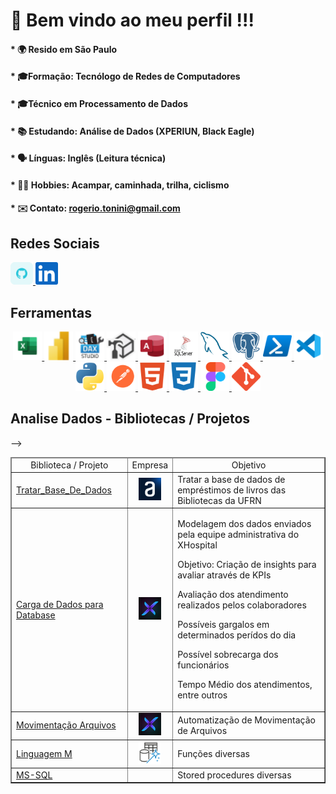 <!DOCTYPE html>
<html>

# 🙌 Bem vindo ao meu perfil !!!

#### * 🌍  Resido em São Paulo
#### * 🎓Formação: Tecnólogo de Redes de Computadores 
#### * 🎓Técnico em Processamento de Dados
#### * 📚 Estudando: Análise de Dados (XPERIUN, Black Eagle)
#### * 🗣️ Línguas: Inglês (Leitura técnica)
#### * 🚵‍♀️ Hobbies: Acampar, caminhada, trilha, ciclismo
#### * ✉️ Contato: [rogerio.tonini@gmail.com](mailto:rogerio.tonini@gmail.com)

## Redes Sociais
<p align="left">
  <a href="https://www.github.com/RogerioTonini" target="_blank" rel="noreferrer"> 
    <img src="https://github.com/RogerioTonini/RogerioTonini/blob/main/images/github-colored.png" width="36" height="36" /> 
  </a> 
  <a href="https://www.linkedin.com/in/rogerio-tonini" target="_blank" rel="noreferrer"> 
    <img src="https://github.com/RogerioTonini/RogerioTonini/blob/main/images/linkedin.svg" width="36" height="36" /> 
  </a>
</p>

## Ferramentas
<div align="center">
    <!-- Excel -->
    <a href="https://support.microsoft.com/pt-br/excel" target="_blank" rel="noreferrer">
		  <img src="https://github.com/RogerioTonini/RogerioTonini/blob/main/images/excel.png" width="46" height="46" alt="Microsoft Excel" />
    </a>
    <!-- Power BI -->
    <a href="https://www.microsoft.com/pt-br/power-platform/products/power-bi" target="_blank" rel="noreferrer">
		  <img src="https://github.com/RogerioTonini/RogerioTonini/blob/main/images/powerbi.png" width="46" height="46" alt="Power BI" />
    </a>
      <!-- DAX Studio -->
    <a href="https://daxstudio.org" target="_blank" rel="noreferrer">
		  <img src="https://github.com/RogerioTonini/RogerioTonini/blob/main/images/dax-studio.png" width="46" height="46" alt="Dax Studio" />
    </a>
    <!-- Tabular Editor -->
    <a href="https://www.sqlbi.com/tools/tabular-editor" target="_blank" rel="noreferrer">
		  <img src="https://github.com/RogerioTonini/RogerioTonini/blob/main/images/tabular-editor.png" width="46" height="46" alt="Tabular Editor" />
    </a>
    <!-- Microsoft Access -->
    <a href="https://support.microsoft.com/pt-br/access" target="_blank" rel="noreferrer">
		  <img src="https://github.com/RogerioTonini/RogerioTonini/blob/main/images/access.svg" width="46" height="46" alt="Microsoft Access" />
    </a>
    <!-- Microsoft SQL Server -->
    <a href="https://www.microsoft.com/en-us/sql-server" target="_blank" rel="noreferrer">
		  <img src="https://github.com/RogerioTonini/RogerioTonini/blob/main/images/sql-server.png" width="46" height="46" alt="Microsoft SQL Server" />
    </a>
    <!-- MySQL -->
    <a href="https://www.mysql.com/" target="_blank" rel="noreferrer">
		  <img src="https://github.com/RogerioTonini/RogerioTonini/blob/main/images/mysql-colored.svg" width="46" height="46" alt="MySQL" />
    </a>
    <!-- PostGre -->
    <a href="https://www.postgresql.org/" target="_blank" rel="noreferrer">
		  <img src="https://github.com/RogerioTonini/RogerioTonini/blob/main/images/postgresql-colored.svg" width="46" height="46" alt="PostgreSQL" />
    </a>
    <!-- Power Shell -->
    <a href="https://learn.microsoft.com/pt-br/powershell/" target="_blank" rel="noreferrer">
		  <img src="https://github.com/RogerioTonini/RogerioTonini/blob/main/images/powershell.png" width="46" height="46" alt="Power ShellL" />
    </a>
    <!-- Visual Studio Code -->
    <a href="https://code.visualstudio.com/" target="_blank" rel="noreferrer">
		  <img src="https://github.com/RogerioTonini/RogerioTonini/blob/main/images/visualstudiocode.png" width="46" height="46" alt="VS Code" />
    </a>
    <!-- Python -->
    <a href="https://www.python.org/" target="_blank" rel="noreferrer">
		  <img src="https://github.com/RogerioTonini/RogerioTonini/blob/main/images/python-colored.svg" width="46" height="46" alt="Python" />
    </a>
    <!-- Postman -->
    <a href="https://www.postman.com/" target="_blank" rel="noreferrer">
		  <img src="https://github.com/RogerioTonini/RogerioTonini/blob/main/images/postman.svg" width="46" height="46" alt="Python" />
    </a>    
    <!-- HTML -->
    <a href="https://developer.mozilla.org/en-US/docs/Glossary/HTML5" target="_blank" rel="noreferrer">
		  <img src="https://github.com/RogerioTonini/RogerioTonini/blob/main/images/html5-colored.svg" width="46" height="46" alt="HTML5" />
    </a>
    <!-- CSS -->
    <a href="https://www.w3.org/TR/CSS/#css" target="_blank" rel="noreferrer">
		  <img src="https://github.com/RogerioTonini/RogerioTonini/blob/main/images/css3-colored.svg" width="46" height="46" alt="CSS3" />
    </a>
    <!-- Figma -->
    <a href="https://www.figma.com/" target="_blank" rel="noreferrer">
		  <img src="https://github.com/RogerioTonini/RogerioTonini/blob/main/images/figma-colored.svg" width="46" height="46" alt="Figma" />
    </a>
    <!-- Git -->
    <a href="https://git-scm.com/" target="_blank" rel="noreferrer">
      <img src="https://github.com/RogerioTonini/RogerioTonini/blob/main/images/git-colored.svg" width="46" height="46" alt="Git" />
    </a>
</div>

## Analise Dados - Bibliotecas / Projetos
<table border="1" style="width:100%"> -->
  <thead>
    <tr>
        <td align="center">Biblioteca / Projeto</td>
        <td align="center">Empresa</td>
        <td align="center">Objetivo</td>
    </tr>
  </thead>
  <body>
    <tr>
      <td align="left"> <a href="https://github.com/RogerioTonini/AD_7DaysOfCode.io">Tratar_Base_De_Dados</a> </td>
      <td align="center">
        <a href="https://www.alura.com.br/" target="_blank" rel="noreferrer">
          <img src="https://github.com/RogerioTonini/RogerioTonini/blob/main/images/alura.png" width="36" height="36" alt="Alura"/>
        </a>
      </td>
      <td align="left"> Tratar a base de dados de empréstimos de livros das Bibliotecas da UFRN </td>
    </tr>
    <!-- -->
    <tr>
      <td align="left"> <a href="https://github.com/RogerioTonini/AD_XPERIUN_D-007_XHospital_Internacoes">Carga de Dados para Database </a> </td>
      <td align="center"> 
        <img src="https://github.com/RogerioTonini/RogerioTonini/blob/main/images/xperiun.png" width="36" height="36" alt="XPERIUN"/>
      </td>
      <td>
          <p>Modelagem dos dados enviados pela equipe administrativa do XHospital</p>
          <p>Objetivo: Criação de insights para avaliar através de KPIs</p>
          <p>Avaliação dos atendimento realizados pelos colaboradores</p>
          <p>Possíveis gargalos em determinados perídos do dia</p>
          <p>Possível sobrecarga dos funcionários</p>
          <p>Tempo Médio dos atendimentos, entre outros</p>
        </td>
      </td>
    </tr>
    <!-- -->
    <tr>
      <td align="left"> <a href="https://github.com/RogerioTonini/AD_XPERIUN_Python_Basico"> Movimentação Arquivos</a> </td>
      <td align="center"> 
        <a href="https://www.xperiun.com/" target="_blank" rel="noreferrer">                            
          <img src="https://github.com/RogerioTonini/RogerioTonini/blob/main/images/xperiun.png" width="36" height="36" alt="XPERIUN"/>
        </a>
      </td>
      <td align="left"> Automatização de Movimentação de Arquivos</td>
    </tr>
    <!-- -->
    <tr> 
      <td align="left"> <a href="https://github.com/RogerioTonini/Ling_M"> Linguagem M</a> </td> 
      <td align="center">
          <a href="https://learn.microsoft.com/pt-br/powerquery-m/" target="_blank" rel="noreferrer">
          <img src="https://github.com/RogerioTonini/RogerioTonini/blob/main/images/powerquery.png" width="36" height="36" alt="Alura"/></a>
      <td align="left"> Funções diversas</td>
    </tr>          
    <!-- -->
    <tr> 
      <td align="left"> <a href="https://github.com/RogerioTonini/SQL_Comandos_Diversos"> MS-SQL</a> </td> 
      <td align="center">
          <a href="https://www.microsoft.com/en-us/sql-server" target="_blank" rel="noreferrer">
          <a src="https://github.com/RogerioTonini/RogerioTonini/blob/main/images/sql-server.png" width="36" height="36" alt="SQL Server"/></a>
      </td>
      <td align="left"> Stored procedures diversas</td>
    </tr>
  </body>
</table>
</html>